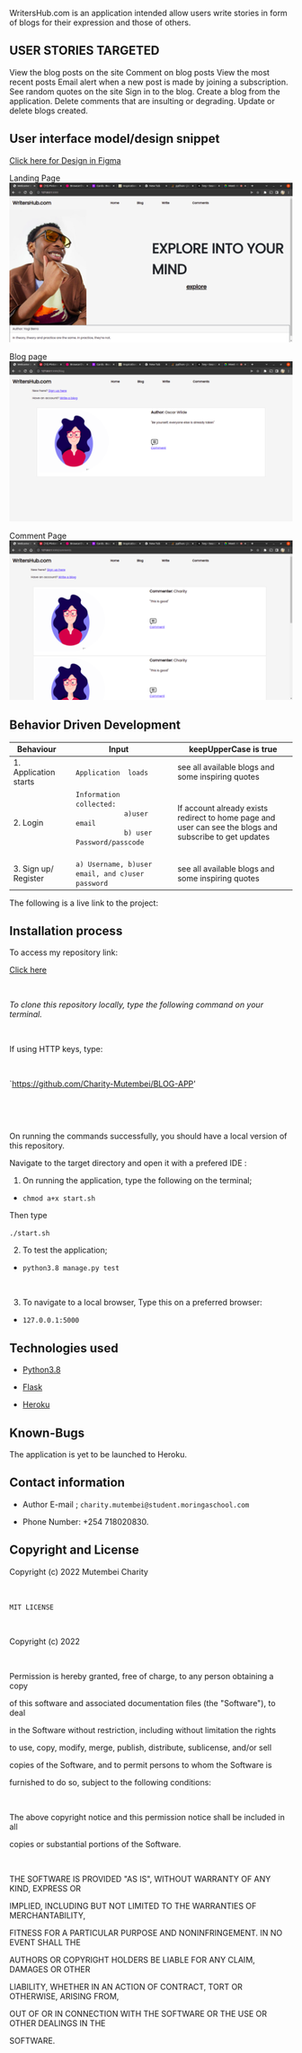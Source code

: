 

WritersHub.com is an application intended allow users write stories in form 
of blogs for their expression and those of others.

## USER STORIES TARGETED 

View the blog posts on the site
Comment on blog posts
View the most recent posts
Email alert when a new post is made by joining a subscription.
See random quotes on the site
Sign in to the blog.
Create a blog from the application.
Delete comments that are insulting or degrading.
Update or delete blogs created.



## User interface model/design snippet 
[Click here for Design in Figma](https://www.figma.com/file/DufPeR45G6iLdMajXFggHt/WritersHub.Com)

Landing Page
![image description](app/static/land.png)

Blog page
![image description](app/static/blog.png)

Comment Page
![image description](app/static/comment.png)







## Behavior Driven Development 



 <table>
    <thead>
      <tr>
        <th>Behaviour</th>
        <th></th>
        <th>Input</th>
         <th></th>
        <th>keepUpperCase is true</th>
      </tr>
    </thead>
    <tbody>
        <tr>
            <td>1. Application starts</td>
            <td></td>
            <td><code>Application  loads </code></td>
            <td><code></code></td>
            <td>see all available blogs and some inspiring quotes</td>
        </tr>
         <tr>
            <td>2. Login</td>
            <td></td>
            <td><code>Information collected:
            a)user email 
            b) user Password/passcode 
            </code></td>
            <td><code></code></td>
            <td>If account already exists redirect to home page and user can see the blogs and subscribe to get updates</td>
        </tr>
         <tr>
            <td>3. Sign up/ Register</td>
            <td></td>
            <td><code>a) Username, b)user email, and c)user password</code></td>
            <td><code></code></td>
            <td>see all available blogs and some inspiring quotes</td>
        </tr>
    </tbody>
  </table>

The following is a live link to the project:

## Installation process

To access my repository link:

[Click here](https://github.com/Charity-Mutembei/BLOG-APP)

​

*To clone this repository locally, type the following command on your terminal.*

​

If using HTTP keys, type:

​

`https://github.com/Charity-Mutembei/BLOG-APP'


​


​

On running the commands successfully, you should have a local version of this repository.

Navigate to the target directory and open it with a prefered IDE :

1. On running the application, type the following on the terminal;

+ `chmod a+x start.sh`

Then type

`./start.sh`

2. To test the application;

+ `python3.8 manage.py test`

​

3. To navigate to a local browser, Type this on a preferred browser:

+ `127.0.0.1:5000`

## Technologies used

* [Python3.8](https://www.python.org/)

* [Flask](http://flask.pocoo.org/)

* [Heroku](https://heroku.com)

## Known-Bugs

The application is yet to be launched to Heroku. 

## Contact information

+ Author E-mail ; `charity.mutembei@student.moringaschool.com`

+ Phone Number: +254 718020830.

## Copyright and License

Copyright (c) 2022 Mutembei Charity

​

`MIT LICENSE`

​

Copyright (c) 2022 

​

Permission is hereby granted, free of charge, to any person obtaining a copy

of this software and associated documentation files (the "Software"), to deal

in the Software without restriction, including without limitation the rights

to use, copy, modify, merge, publish, distribute, sublicense, and/or sell

copies of the Software, and to permit persons to whom the Software is

furnished to do so, subject to the following conditions:

​

The above copyright notice and this permission notice shall be included in all

copies or substantial portions of the Software.

​

THE SOFTWARE IS PROVIDED "AS IS", WITHOUT WARRANTY OF ANY KIND, EXPRESS OR

IMPLIED, INCLUDING BUT NOT LIMITED TO THE WARRANTIES OF MERCHANTABILITY,

FITNESS FOR A PARTICULAR PURPOSE AND NONINFRINGEMENT. IN NO EVENT SHALL THE

AUTHORS OR COPYRIGHT HOLDERS BE LIABLE FOR ANY CLAIM, DAMAGES OR OTHER

LIABILITY, WHETHER IN AN ACTION OF CONTRACT, TORT OR OTHERWISE, ARISING FROM,

OUT OF OR IN CONNECTION WITH THE SOFTWARE OR THE USE OR OTHER DEALINGS IN THE

SOFTWARE.







